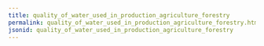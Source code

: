 ```yaml
---
title: quality_of_water_used_in_production_agriculture_forestry
permalink: quality_of_water_used_in_production_agriculture_forestry.html
jsonid: quality_of_water_used_in_production_agriculture_forestry
---
```


